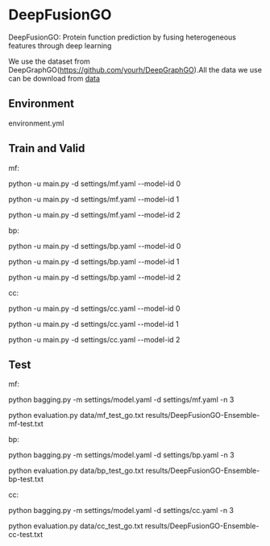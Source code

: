 # DeepFusionGO
DeepFusionGO: Protein function prediction by fusing heterogeneous features through deep learning

We use the dataset from DeepGraphGO(https://github.com/yourh/DeepGraphGO).All the data we use can be download from [data](https://drive.google.com/file/d/1d1NYUve6LZ4OZsD1cb56w1roWCkxcEQ2/view?usp=sharing)

## Environment

environment.yml

## Train and Valid
mf: 

python -u main.py -d settings/mf.yaml --model-id 0

python -u main.py -d settings/mf.yaml --model-id 1

python -u main.py -d settings/mf.yaml --model-id 2


bp:

python -u main.py -d settings/bp.yaml --model-id 0

python -u main.py -d settings/bp.yaml --model-id 1

python -u main.py -d settings/bp.yaml --model-id 2


cc:

python -u main.py -d settings/cc.yaml --model-id 0

python -u main.py -d settings/cc.yaml --model-id 1

python -u main.py -d settings/cc.yaml --model-id 2

## Test
mf:

python bagging.py -m settings/model.yaml -d settings/mf.yaml -n 3

python evaluation.py data/mf_test_go.txt results/DeepFusionGO-Ensemble-mf-test.txt


bp:

python bagging.py -m settings/model.yaml -d settings/bp.yaml -n 3

python evaluation.py data/bp_test_go.txt results/DeepFusionGO-Ensemble-bp-test.txt


cc:

python bagging.py -m settings/model.yaml -d settings/cc.yaml -n 3

python evaluation.py data/cc_test_go.txt results/DeepFusionGO-Ensemble-cc-test.txt

